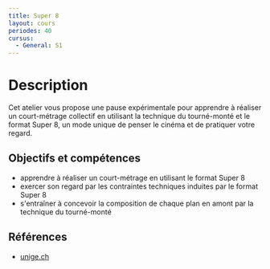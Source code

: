 ```yaml
---
title: Super 8
layout: cours
periodes: 40
cursus:
  - General: S1
---
```


# Description

Cet atelier vous propose une pause expérimentale pour apprendre à réaliser un court-métrage collectif en utilisant la technique du tourné-monté et le format Super 8, un mode unique de penser le cinéma et de pratiquer votre regard.

## Objectifs et compétences

- apprendre à réaliser un court-métrage en utilisant le format Super 8
- exercer son regard par les contraintes techniques induites par le format Super 8
- s'entraîner à concevoir la composition de chaque plan en amont par la technique du tourné-monté

## Références

- [unige.ch](https://www.unige.ch/dife/culture/cours/image/super-8/)
